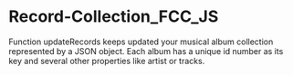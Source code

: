 # Record-Collection_FCC_JS
Function  updateRecords keeps updated your musical album collection represented by a JSON object. Each album has a unique id number as its key and several other properties like artist or tracks.
